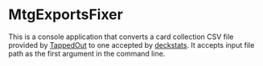 # MtgExportsFixer

This is a console application that converts a card collection CSV file provided by [TappedOut](https://tappedout.net "TappedOut") to one accepted by [deckstats](https://deckstats.net "deckstats"). It accepts input file path as the first argument in the command line.
